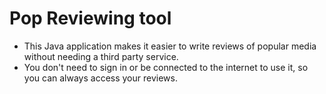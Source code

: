 # Pop Reviewing tool

- This Java application makes it easier to write reviews of popular media without needing a third party service.
- You don't need to sign in or be connected to the internet to use it, so you can always access your reviews.
